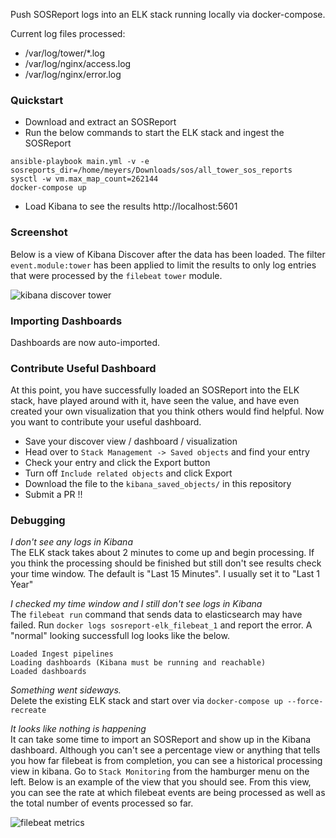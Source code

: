 Push SOSReport logs into an ELK stack running locally via docker-compose.

Current log files processed:
* /var/log/tower/*.log
* /var/log/nginx/access.log
* /var/log/nginx/error.log

### Quickstart

* Download and extract an SOSReport
* Run the below commands to start the ELK stack and ingest the SOSReport
```
ansible-playbook main.yml -v -e sosreports_dir=/home/meyers/Downloads/sos/all_tower_sos_reports
sysctl -w vm.max_map_count=262144
docker-compose up
```
* Load Kibana to see the results http://localhost:5601

### Screenshot
Below is a view of Kibana Discover after the data has been loaded. The filter
`event.module:tower` has been applied to limit the results to only log entries
that were processed by the `filebeat` `tower` module.

![kibana discover tower](../assets/kibana_tower_discover.png?raw=true)


### Importing Dashboards

Dashboards are now auto-imported.

### Contribute Useful Dashboard

At this point, you have successfully loaded an SOSReport into the ELK stack, have
played around with it, have seen the value, and have even created your own visualization
that you think others would find helpful. Now you want to contribute your useful
dashboard.

* Save your discover view / dashboard / visualization
* Head over to `Stack Management -> Saved objects` and find your entry
* Check your entry and click the Export button
* Turn off `Include related objects` and click Export
* Download the file to the `kibana_saved_objects/` in this repository
* Submit a PR !!

### Debugging

*I don't see any logs in Kibana*</br>
The ELK stack takes about 2 minutes to come up and begin processing. If you think
the processing should be finished but still don't see results check your time window. 
The default is "Last 15 Minutes". I usually set it to "Last 1 Year"

*I checked my time window and I still don't see logs in Kibana*</br>
The `filebeat run` command that sends data to elasticsearch may have failed. Run `docker logs sosreport-elk_filebeat_1` and report the error.
A "normal" looking successfull log looks like the below.

```
Loaded Ingest pipelines
Loading dashboards (Kibana must be running and reachable)
Loaded dashboards
```

*Something went sideways.*</br>
Delete the existing ELK stack and start over via `docker-compose up --force-recreate`

*It looks like nothing is happening*</br>
It can take some time to import an SOSReport and show up in the Kibana dashboard. Although you can't see a percentage view or anything that tells you how far filebeat is from completion, you can see a historical processing view in kibana. Go to `Stack Monitoring` from the hamburger menu on the left. Below is an example of the view that you should see. From this view, you can see the rate at which filebeat events are being processed as well as the total number of events processed so far.

![filebeat metrics](../assets/debug_elasticsearch_filebeat_metrics.png?raw=true)
